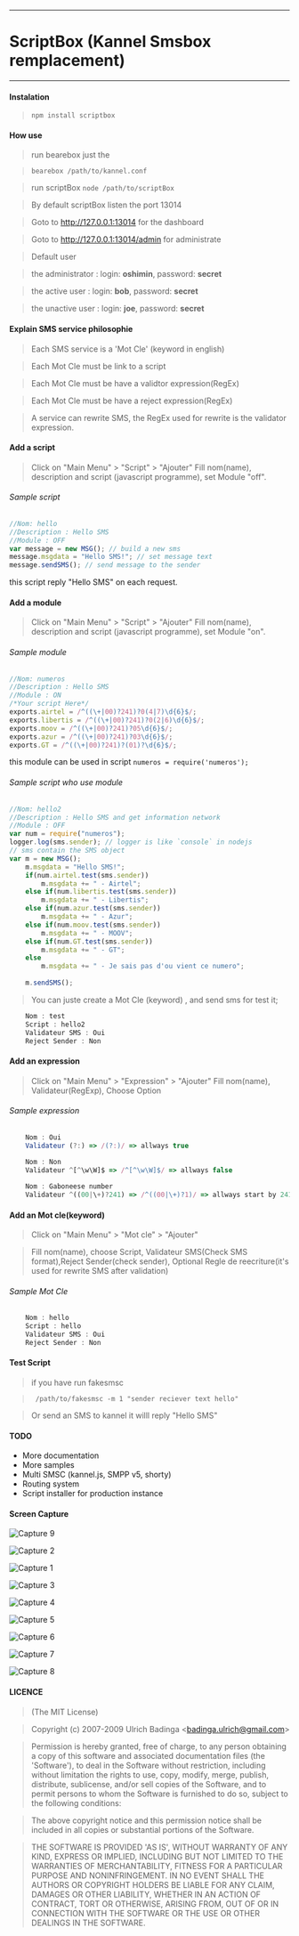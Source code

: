----------

# ScriptBox (Kannel Smsbox remplacement)

----------
#### Instalation 

> ` npm install scriptbox `

#### How use

> run bearebox just the

> `bearebox /path/to/kannel.conf`

> run scriptBox
> `node /path/to/scriptBox`

> By default scriptBox listen the port 13014

> Goto to http://127.0.0.1:13014 for the dashboard

> Goto to http://127.0.0.1:13014/admin for administrate

> Default user

> the administrator : login: **oshimin**, password: **secret**

> the active user : login: **bob**, password: **secret** 

> the unactive user : login: **joe**, password: **secret** 

#### Explain SMS service philosophie
> Each SMS service is a 'Mot Cle' (keyword in english)

> Each Mot Cle must be link to a script

> Each Mot Cle must be have a validtor expression(RegEx)

> Each Mot Cle must be have a reject expression(RegEx)

> A service can rewrite SMS, the RegEx used for rewrite is the validator expression.

#### Add a script
> Click on "Main Menu" > "Script" > "Ajouter"
Fill nom(name), description and script (javascript programme), set Module "off".

###### Sample script
```javascript
//Nom: hello
//Description : Hello SMS
//Module : OFF
var message = new MSG(); // build a new sms
message.msgdata = "Hello SMS!"; // set message text 
message.sendSMS(); // send message to the sender
```
this script reply "Hello SMS" on each request.

#### Add a module
> Click on "Main Menu" > "Script" > "Ajouter"
Fill nom(name), description and script (javascript programme), set Module "on".

###### Sample module
```javascript
//Nom: numeros
//Description : Hello SMS
//Module : ON
/*Your script Here*/
exports.airtel = /^((\+|00)?241)?0(4|7)\d{6}$/;
exports.libertis = /^((\+|00)?241)?0(2|6)\d{6}$/;
exports.moov = /^((\+|00)?241)?05\d{6}$/;
exports.azur = /^((\+|00)?241)?03\d{6}$/;
exports.GT = /^((\+|00)?241)?(01)?\d{6}$/;
```
this module can be used in script  `numeros = require('numeros');`

###### Sample script who use module
```javascript
//Nom: hello2
//Description : Hello SMS and get information network
//Module : OFF
var num = require("numeros");
logger.log(sms.sender); // logger is like `console` in nodejs 
// sms contain the SMS object 
var m = new MSG();
	m.msgdata = "Hello SMS!";
	if(num.airtel.test(sms.sender))
		m.msgdata += " - Airtel";
	else if(num.libertis.test(sms.sender))
		m.msgdata += " - Libertis";
	else if(num.azur.test(sms.sender))
		m.msgdata += " - Azur";
	else if(num.moov.test(sms.sender))
		m.msgdata += " - MOOV";
	else if(num.GT.test(sms.sender))
		m.msgdata += " - GT";
	else 
		m.msgdata += " - Je sais pas d'ou vient ce numero";
	
	m.sendSMS();
```
> You can juste create a Mot Cle (keyword) , and send sms for test it;
```javascript
    Nom : test
    Script : hello2
    Validateur SMS : Oui
    Reject Sender : Non
```


#### Add an expression
> Click on "Main Menu" > "Expression" > "Ajouter"
> Fill nom(name), Validateur(RegExp), Choose Option

###### Sample expression
```javascript
    Nom : Oui
    Validateur (?:) => /(?:)/ => allways true
    
    Nom : Non
    Validateur ^[^\w\W]$ => /^[^\w\W]$/ => allways false

    Nom : Gaboneese number
    Validateur ^((00|\+)?241) => /^((00|\+)?1)/ => allways start by 241,+241 or 00241
```

#### Add an Mot cle(keyword)
> Click on "Main Menu" > "Mot cle" > "Ajouter"

> Fill nom(name), choose Script, Validateur SMS(Check SMS format),Reject Sender(check sender), Optional Regle de reecriture(it's used for rewrite SMS after validation)

###### Sample Mot Cle
```javascript
    Nom : hello
    Script : hello
    Validateur SMS : Oui
    Reject Sender : Non
```

#### Test Script
> if you have run fakesmsc

> ` /path/to/fakesmsc -m 1 "sender reciever text hello"`

> Or send an SMS to kannel it willl reply "Hello SMS"

#### TODO

 - More documentation
 - More samples
 - Multi SMSC (kannel.js, SMPP v5, shorty)
 - Routing system
 - Script installer for production instance 
 
#### Screen Capture
![Capture 9][9]

![Capture 2][2]

![Capture 1][1]

![Capture 3][3]

![Capture 4][4]

![Capture 5][5]

![Capture 6][6]

![Capture 7][7]

![Capture 8][8]

#### LICENCE

>(The MIT License)

>Copyright (c) 2007-2009 Ulrich Badinga &lt;badinga.ulrich@gmail.com&gt;

>Permission is hereby granted, free of charge, to any person obtaining
a copy of this software and associated documentation files (the
'Software'), to deal in the Software without restriction, including
without limitation the rights to use, copy, modify, merge, publish,
distribute, sublicense, and/or sell copies of the Software, and to
permit persons to whom the Software is furnished to do so, subject to
the following conditions:

>The above copyright notice and this permission notice shall be
included in all copies or substantial portions of the Software.

>THE SOFTWARE IS PROVIDED 'AS IS', WITHOUT WARRANTY OF ANY KIND,
EXPRESS OR IMPLIED, INCLUDING BUT NOT LIMITED TO THE WARRANTIES OF
MERCHANTABILITY, FITNESS FOR A PARTICULAR PURPOSE AND NONINFRINGEMENT.
IN NO EVENT SHALL THE AUTHORS OR COPYRIGHT HOLDERS BE LIABLE FOR ANY
CLAIM, DAMAGES OR OTHER LIABILITY, WHETHER IN AN ACTION OF CONTRACT,
TORT OR OTHERWISE, ARISING FROM, OUT OF OR IN CONNECTION WITH THE
SOFTWARE OR THE USE OR OTHER DEALINGS IN THE SOFTWARE.


  [1]: https://raw.githubusercontent.com/badlee/scriptbox/master/media/Capture-1.png
  [2]: https://raw.githubusercontent.com/badlee/scriptbox/master/media/Capture-2.png
  [3]: https://raw.githubusercontent.com/badlee/scriptbox/master/media/Capture-3.png
  [4]: https://raw.githubusercontent.com/badlee/scriptbox/master/media/Capture-4.png
  [5]: https://raw.githubusercontent.com/badlee/scriptbox/master/media/Capture-5.png
  [6]: https://raw.githubusercontent.com/badlee/scriptbox/master/media/Capture-6.png
  [7]: https://raw.githubusercontent.com/badlee/scriptbox/master/media/Capture-7.png
  [8]: https://raw.githubusercontent.com/badlee/scriptbox/master/media/Capture-8.png
  [9]: https://raw.githubusercontent.com/badlee/scriptbox/master/media/Capture-9.png
